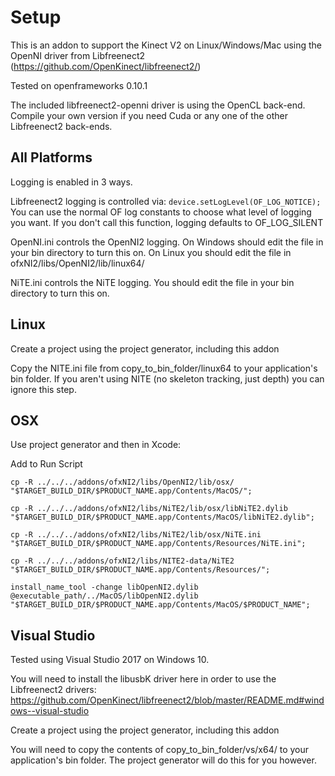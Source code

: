 Setup
========
This is an addon to support the Kinect V2 on Linux/Windows/Mac using the OpenNI driver from Libfreenect2 (https://github.com/OpenKinect/libfreenect2/) 

Tested on openframeworks 0.10.1

The included libfreenect2-openni driver is using the OpenCL back-end. Compile your own version if you need Cuda or any one of the other Libfreenect2 back-ends.

All Platforms
-------------
Logging is enabled in 3 ways.

Libfreenect2 logging is controlled via: 
`device.setLogLevel(OF_LOG_NOTICE);
`
You can use the normal OF log constants to choose what level of logging you want. If you don't call this function, logging defaults to OF_LOG_SILENT

OpenNI.ini controls the OpenNI2 logging. On Windows should edit the file in your bin directory to turn this on. On Linux you should edit the file in ofxNI2/libs/OpenNI2/lib/linux64/

NiTE.ini controls the NiTE logging. You should edit the file in your bin directory to turn this on.


Linux
-------
Create a project using the project generator, including this addon

Copy the NITE.ini file from copy_to_bin_folder/linux64 to your application's bin folder. If you aren't using NITE (no skeleton tracking, just depth) you can ignore this step.

OSX
---
Use project generator and then in Xcode:

Add to Run Script

```
cp -R ../../../addons/ofxNI2/libs/OpenNI2/lib/osx/ "$TARGET_BUILD_DIR/$PRODUCT_NAME.app/Contents/MacOS/"; 

cp -R ../../../addons/ofxNI2/libs/NiTE2/lib/osx/libNiTE2.dylib "$TARGET_BUILD_DIR/$PRODUCT_NAME.app/Contents/MacOS/libNiTE2.dylib";

cp -R ../../../addons/ofxNI2/libs/NiTE2/lib/osx/NiTE.ini "$TARGET_BUILD_DIR/$PRODUCT_NAME.app/Contents/Resources/NiTE.ini";

cp -R ../../../addons/ofxNI2/libs/NITE2-data/NiTE2 "$TARGET_BUILD_DIR/$PRODUCT_NAME.app/Contents/Resources/";

install_name_tool -change libOpenNI2.dylib @executable_path/../MacOS/libOpenNI2.dylib "$TARGET_BUILD_DIR/$PRODUCT_NAME.app/Contents/MacOS/$PRODUCT_NAME";
```


Visual Studio
-------------
Tested using Visual Studio 2017 on Windows 10.

You will need to install the libusbK  driver here in order to use the Libfreenect2 drivers:
https://github.com/OpenKinect/libfreenect2/blob/master/README.md#windows--visual-studio

Create a project using the project generator, including this addon

You will need to copy the contents of copy_to_bin_folder/vs/x64/ to your application's bin folder. The project generator will do this for you however.
